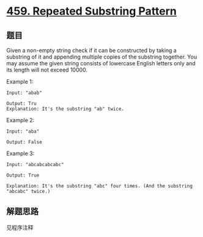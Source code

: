 # [459. Repeated Substring Pattern](https://leetcode.com/problems/repeated-substring-pattern/)

## 题目

Given a non-empty string check if it can be constructed by taking a substring of it and appending multiple copies of the substring together.  You may assume the given string consists of lowercase English letters only and its length  will not exceed 10000.

Example 1:

```text
Input: "abab"

Output: Tru
Explanation: It's the substring "ab" twice.
```

Example 2:

```text
Input: "aba"

Output: False
```

Example 3:

```text
Input: "abcabcabcabc"

Output: True

Explanation: It's the substring "abc" four times. (And the substring "abcabc" twice.)
```

## 解题思路

见程序注释
